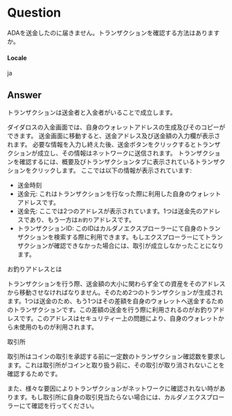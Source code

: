 # Question
ADAを送金したのに届きません。トランザクションを確認する方法はありますか。
#### Locale
ja
## Answer
トランザクションは送金者と入金者がいることで成立します。

ダイダロスの入金画面では、自身のウォレットアドレスの生成及びそのコピーができます。
送金画面に移動すると、送金アドレス及び送金額の入力欄が表示されます。
必要な情報を入力し終えた後、送金ボタンをクリックするとトランザクションが成立し、その情報はネットワークに送信されます。
トランザクションを確認するには、概要及びトランザクションタブに表示されているトランザクションをクリックします。
ここでは以下の情報が表示されています:

- 送金時刻
- 送金元: これはトランザクションを行なった際に利用した自身のウォレットアドレスです。
- 送金先: ここでは2つのアドレスが表示されています。1つは送金先のアドレスであり、もう一方は`お釣り`アドレスです。
- トランザクションID: このIDはカルダノエクスプローラーにて自身のトランザクションを検索する際に利用できます。もしエクスプローラーにてトランザクションが確認できなかった場合には、取引が成立しなかったことになります。

お釣りアドレスとは

トランザクションを行う際、送金額の大小に関わらず全ての資産をそのアドレスから移動させなければなりません。そのため2つのトランザクションが生成されます。1つは送金のため、もう1つはその差額を自身のウォレットへ送金するためのトランザクションです。この差額の送金を行う際に利用されるのがお釣りアドレスです。このアドレスはセキュリティー上の問題により、自身のウォレットから未使用のものが利用されます。

取引所

取引所はコインの取引を承認する前に一定数のトランザクション確認数を要求します。これは取引所がコインと取り扱う前に、その取引が取り消されないことを確認するためです。

また、様々な要因によりトランザクションがネットワークに確認されない時があります。もし取引所に自身の取引見当たらない場合には、カルダノエクスプローラーにて確認を行ってください。